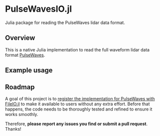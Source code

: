 # PulseWavesIO.jl
Julia package for reading the PulseWaves lidar data format.

## Overview

This is a native Julia implementation to read the full waveform lidar data format [PulseWaves](https://github.com/PulseWaves/Specification/blob/master/specification.rst).

## Example usage

## Roadmap

A goal of this project is to [register the implementation for PulseWaves with FileIO.jl](https://juliaio.github.io/FileIO.jl/stable/registering/) to make it available to users without any extra effort.
Before that happens, the code needs to be thoroughly tested and refined to ensure it works smoothly.

Therefore, __please report any issues you find or submit a pull request__. Thanks!
